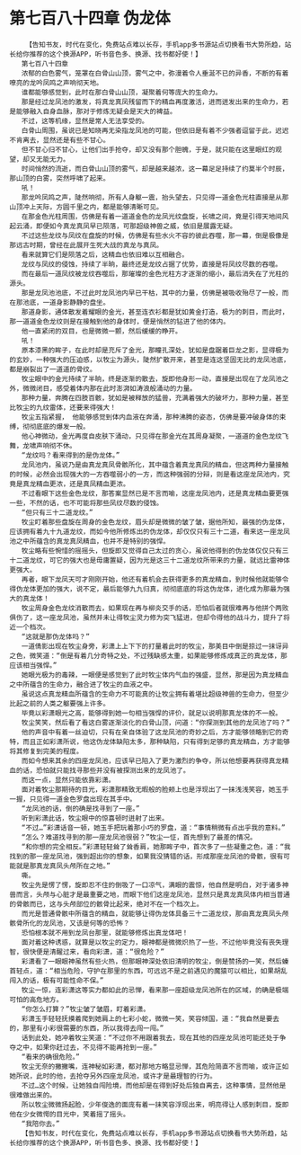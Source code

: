# 第七百八十四章 伪龙体
        【告知书友，时代在变化，免费站点难以长存，手机app多书源站点切换看书大势所趋，站长给你推荐的这个换源APP，听书音色多、换源、找书都好使！】
       第七百八十四章
       浓郁的白色雾气，笼罩在白骨山山顶，雾气之中，弥漫着令人垂涎不已的异香，不断的有着嘹亮的龙吟凤鸣之声响彻天地。
       谁都能够感觉到，此时在那白骨山山顶，凝聚着何等庞大的生命力。
       那是经过龙凤池的激发，将真龙真凤残留而下的精血再度激活，进而迸发出来的生命力，若是能够融入自身血脉，那对于修炼无疑会是天大的裨益。
       不过，这等机缘，显然是常人无法享受的。
       白骨山周围，虽说已是知晓再无染指龙凤池的可能，但依旧是有着不少强者逗留于此，迟迟不肯离去，显然还是有些不甘心。
       但不甘心归不甘心，让他们出手抢夺，却又没有那个胆魄，于是，就只能在这里眼红的观望，却又无能无力。
       时间悄然的流逝，而白骨山山顶的雾气，却是越来越浓，这一幕足足持续了约莫半个时辰，那山顶的白雾，突然呼啸了起来。
       吼！
       那龙吟凤鸣之声，陡然响彻，所有人身躯一震，抬头望去，只见得一道金色光柱直接是从那山顶冲上天际，方圆千里之内，都是能够清晰可见。
       在那金色光柱周围，仿佛是有着一道道金色的龙凤光纹盘旋，长啸之间，竟是引得天地间风起云涌，即便如今真龙真凤早已陨落，可那超级神兽之威，依旧是展露无疑。
       不过这些龙纹与凤纹在盘旋的时候，仿佛是有些水火不容的彼此吞噬，那一幕，倒是极像是那远古时期，曾经在此展开生死大战的真龙与真凤。
       看来就算它们是陨落之后，这精血也依旧难以互相融合。
       龙纹与凤纹的侵蚀，持续了半晌，最终还是龙纹占据了优势，直接是将凤纹尽数的吞噬。
       而在最后一道凤纹被龙纹吞噬后，那璀璨的金色光柱方才逐渐的缩小，最后消失在了光柱的源头。
       那是龙凤池池底，不过此时龙凤池内早已干枯，其中的力量，仿佛是被吸收殆尽了一般，而在那池底，一道身影静静的盘坐。
       那道身影，通体散发着耀眼的金光，甚至连衣衫都是犹如黄金打造，极为的刺目，而此时，那一道道金色龙纹则是在接触到他的身体时，便是悄然的钻进了他的体内。
       他一直紧闭的双目，也是微微一颤，然后缓缓的睁开。
       吼！
       原本漆黑的眸子，在此时却是充斥了金光，那瞳孔深处，犹如是盘踞着巨龙之影，显得极为的玄妙，一种强大的压迫感，以牧尘为源头，陡然扩散开来，甚至是连这坚固无比的龙凤池底，都是崩裂出了一道道的骨纹。
       牧尘眼中的金光持续了半晌，终是逐渐的散去，旋即他身形一动，直接是出现在了龙凤池之外，微微闭目，感受着体内那在此时澎湃如涛浪般涌动的力量。
       那种力量，奔腾在四肢百骸，犹如是被释放的猛兽，充满着强大的破坏力，那种力量，甚至比牧尘的九纹雷体，还要来得强大！
       牧尘五指紧握， 他能够感觉到体内血液在奔涌，那种沸腾的姿态，仿佛是要冲破身体的束缚，彻彻底底的爆发一般。
       他心神微动，金光再度自皮肤下涌动，只见得在那金光在其周身凝聚，一道道的金色龙纹飞舞，龙啸声响彻不休。
       “龙纹吗？看来得到的是伪龙体。”
       龙凤池内，虽说乃是由真龙真凤骨骸所化，其中蕴含着真龙真凤的精血，但这两种力量接触的时候，必然会出现强大的一方吞噬弱小的一方，而这种强弱的分辩，则是看这座龙凤池内，究竟是真龙精血更浓，还是真凤精血更浓。
       不过看眼下这些金色龙纹，那答案显然已是不言而喻，这座龙凤池内，还是真龙精血要更强一些，不然的话，也不可能将那些凤纹尽数的侵蚀。
       “但只有三十二道龙纹。”
       牧尘盯着那些盘旋在周身的金色龙纹，眉头却是微微的皱了皱，据他所知，最强的伪龙体，应该拥有着九十九道龙纹，而如今他所修炼出的伪龙体，却仅仅只有三十二道，看来这一座龙凤池之中所蕴含的真龙真凤精血，也并不是特别的强悍。
       牧尘略有些惋惜的摇摇头，但旋即又觉得自己太过的贪心，虽说他得到的伪龙体仅仅只有三十二道龙纹，可它的强大也是毋庸置疑，因为光是这三十二道龙纹所带来的力量，就远比雷神体更强大。
       再者，眼下龙凤天可才刚刚开始，他还有着机会去获得更多的真龙精血，到时候他就能够令得伪龙体更加的强大，说不定，最后能够九九归真，彻彻底底的将这伪龙体，进化成为那最为强大的真龙体！
       牧尘周身金色龙纹消散而去，如果现在再与柳炎交手的话，恐怕后者就很难再与他拼个两败俱伤了，这一座龙凤池，虽然并未让得牧尘灵力修为突飞猛进，但却令得他的战斗力，提升了将近一个档次。
       “这就是那伪龙体吗？”
       一道倩影出现在牧尘身旁，彩潇上上下下的打量着此时的牧尘，那美目中倒是掠过一抹讶异之色，微笑道：“倒是有着几分奇特之处，不过残缺感太重，如果能够修炼成真正的真龙体，那应该相当强悍。”
       她眼光极为的毒辣，一眼便是感觉到了此时牧尘体内气血的强盛，显然，那是因为真龙精血之中所蕴含的生命力，融合进了牧尘的血液之中。
       虽说这点真龙精血所蕴含的生命力不可能真的让牧尘拥有着堪比超级神兽的生命力，但至少比起之前的人类之躯要强上许多。
       毕竟以彩潇眼光之高，能够得到她一句相当强悍的评价，就足以说明那真龙体的不一般。
       牧尘笑笑，然后看了看这白雾逐渐淡化的白骨山顶，问道：“你探测到其他的龙凤池了吗？”
       他的声音中有着一丝迫切，只有在亲自体验了这龙凤池的奇妙之后，方才能够领略到它的奇特，而且正如彩潇所说，他这伪龙体缺陷太多，那种缺陷，只有得到足够的真龙精血，方才能够将其修复到完美的程度。
       而如今想来其余的四座龙凤池，应该早已陷入了更为激烈的争夺，所以他想要再获得真龙精血的话，恐怕就只能找寻那些并没有被探测出来的龙凤池了。
       而这一点，显然只能依靠彩潇。
       面对着牧尘那期待的目光，彩潇那精致无暇般的脸颊上也是浮现出了一抹浅浅笑容，她玉手一握，只见得一道金色罗盘出现在其手中。
       “龙凤池的话，倒的确是找寻到了一座。”
       听到彩潇此话，牧尘眼中的惊喜顿时迸射了出来。
       “不过…”彩潇话音一顿，她玉手把玩着那小巧的罗盘，道：“事情稍微有点出乎我的意料。”
       “怎么？难道找寻到的那一座龙凤池很弱？”牧尘一怔，首先想到了最差的情况。
       “和你想的完全相反。”彩潇轻轻耸了耸香肩，她那眸子中，首次多了一些凝重之色，道：“我找到的那一座龙凤池，强到超出你的想象，如果我没猜错的话，形成那座龙凤池的骨骸，很有可能就是那真龙真凤头颅所在之地。”
       嘶。
       牧尘先是愣了愣，旋即忍不住的倒吸了一口凉气，满眼的震惊，他自然是明白，对于诸多神兽而言，头颅与心脏才是最重要之地，而眼下他们这座龙凤池，显然只是真龙真凤体内相当普通的骨骸而已，这与头颅部位的骸骨比起来，绝对不在一个档次上。
       而光是普通骨骸中所蕴含的精血，就能够让得伪龙体具备三十二道龙纹，那由真龙真凤头颅骸骨所化的龙凤池，又该是何等的恐怖？
       恐怕根本就不用到龙凤台那里，就能够修炼出真龙体吧！
       面对着这种诱惑，就算是以牧尘的定力，眼神都是微微炽热了一些，不过他毕竟没有丧失理智，很快便是清醒过来，看向彩潇，道：“很危险？”
       彩潇看了一眼眼神虽然有些火热，但那眼神深处依旧清明的牧尘，倒是赞扬的一笑，然后螓首轻点，道：“相当危险，守护在那里的东西，可远远不是之前遇见的魔猿可以相比，如果胡乱闯入的话，极有可能性命不保。”
       牧尘一惊，连彩潇这等实力都如此的忌惮，看来那一座超级龙凤池所在的区域，的确是极端可怕的高危地方。
       “你怎么打算？”牧尘皱了皱眉，盯着彩潇。
       彩潇玉手轻轻抚摸着爬到她肩上的七彩小蛇，微微一笑，笑容倾国，道：“我自然是要去的，那里有小彩很需要的东西，所以我得去闯一闯。”
       话到此处，她冲着牧尘笑道：“不过你不用跟着我去，现在其他的四座龙凤池可能还处于争夺之中，如果你赶过去，不见得不能再抢到一座。”
       “看来的确很危险。”
       牧尘无奈的撇撇嘴，连神秘如彩潇，都对那地方略显忌惮，其危险简直不言而喻，或许正如她所说，此时的他，去抢夺另外四座龙凤池，或许才是最理智的行为。
       不过…这个时候，让她独自闯险境，而他却是在得到好处后独自离去，这种事情，显然他是很难做出来的。
       所以牧尘微微扬起脸，少年俊逸的面庞有着一抹笑容浮现出来，明亮得让人感到刺目，旋即他在少女微愕的目光中，笑着摇了摇头。
       “我陪你去。”
       【告知书友，时代在变化，免费站点难以长存，手机app多书源站点切换看书大势所趋，站长给你推荐的这个换源APP，听书音色多、换源、找书都好使！】